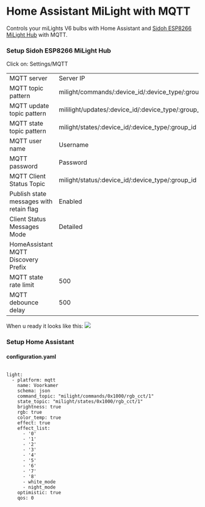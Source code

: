 # Home Assistant MiLight with MQTT
Controls your miLights V6 bulbs with Home Assistant and [Sidoh ESP8266 MiLight Hub](https://github.com/sidoh/esp8266_milight_hub) with MQTT.<br/>
<h3>Setup Sidoh ESP8266 MiLight Hub</h3>
<p>
Click on: Settings/MQTT
<table>
<tr>
<td>MQTT server</td>
<td>Server IP</td>
</tr>
<tr>
<td>MQTT topic pattern</td>
<td>milight/commands/:device_id/:device_type/:group_id</td>
</tr>
<tr>
<td>MQTT update topic pattern</td>
<td>mililight/updates/:device_id/:device_type/:group_id</td>
</tr>
<tr>
<td>MQTT state topic pattern</td>
<td>milight/states/:device_id/:device_type/:group_id</td>
</tr>
<tr>
<td>MQTT user name</td>
<td>Username</td>
</tr>
<tr>
<td>MQTT password</td>
<td>Password</td>
</tr>
<tr>
<td>MQTT Client Status Topic</td>
<td>milight/status/:device_id/:device_type/:group_id</td>
</tr>
<tr>
<td>Publish state messages with retain flag</td>
<td>Enabled</td>
</tr>
<tr>
<td>Client Status Messages Mode</td>
<td>Detailed</td>
</tr>
<tr>
<td>HomeAssistant MQTT Discovery Prefix</td>
<td></td>
</tr>
<tr>
<td>MQTT state rate limit</td>
<td>500</td>
</tr>
<tr>
<td>MQTT debounce delay</td>
<td>500</td>
</tr>
</table>
When u ready it looks like this:
<img src="https://github.com/Strontvlieg/Home-Assistant-MiLight-MQTT/blob/main/hub.png">
</p>
<h3>Setup Home Assistant</h3>
<h4>configuration.yaml</h4>
<p>
<pre><code class="language-yaml">
light:
  - platform: mqtt
    name: Voorkamer
    schema: json
    command_topic: "milight/commands/0x1000/rgb_cct/1"
    state_topic: "milight/states/0x1000/rgb_cct/1"
    brightness: true
    rgb: true
    color_temp: true
    effect: true
    effect_list:
      - '0'
      - '1'
      - '2'
      - '3'
      - '4'
      - '5'
      - '6'
      - '7'
      - '8'
      - white_mode
      - night_mode
    optimistic: true
    qos: 0
</code></pre>
</p>
